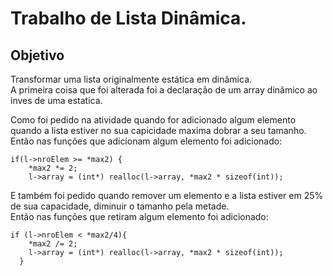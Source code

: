 # Trabalho de Lista Dinâmica.  
## Objetivo  
Transformar uma lista originalmente estática em dinâmica.  
A primeira coisa que foi alterada foi a declaração de um array dinâmico ao inves de uma estatica.  

  
Como foi pedido na atividade quando for adicionado algum elemento quando a lista estiver no sua capicidade maxima dobrar a seu tamanho.  
Então nas funções que adicionam algum elemento foi adicionado:  
```
if(l->nroElem >= *max2) {
    *max2 *= 2;
    l->array = (int*) realloc(l->array, *max2 * sizeof(int));
```
E também foi pedido quando remover um elemento e a lista estiver em 25% de sua capacidade, diminuir o tamanho pela metade.  
Então nas funções que retiram algum elemento foi adicionado:  
```
if (l->nroElem < *max2/4){
    *max2 /= 2;
    l->array = (int*) realloc(l->array, *max2 * sizeof(int));
  }
```
